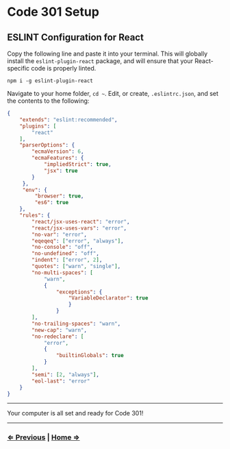 # Code 301 Setup

## ESLINT Configuration for React

Copy the following line and paste it into your terminal.  This will globally install the `eslint-plugin-react` package, and will ensure that your React-specific code is properly linted.

`npm i -g eslint-plugin-react`

Navigate to your home folder, `cd ~`. Edit, or create, `.eslintrc.json`, and set the contents to the following:

```json
{  
    "extends": "eslint:recommended", 
    "plugins": [
        "react"
    ],
    "parserOptions": {
        "ecmaVersion": 6,
        "ecmaFeatures": {
            "impliedStrict": true,
            "jsx": true
        }
     },
     "env": {
         "browser": true,
         "es6": true 
    },
    "rules": {
        "react/jsx-uses-react": "error",
        "react/jsx-uses-vars": "error",
        "no-var": "error",
        "eqeqeq": ["error", "always"],
        "no-console": "off", 
        "no-undefined": "off",
        "indent": ["error", 2],
        "quotes": ["warn", "single"],
        "no-multi-spaces": [
            "warn",
            {
                "exceptions": {
                    "VariableDeclarator": true
                    }
                }
        ],
        "no-trailing-spaces": "warn",
        "new-cap": "warn",
        "no-redeclare": [
            "error",
            {
                "builtinGlobals": true
            }
        ],
        "semi": [2, "always"],
        "eol-last": "error"
    }
}
```

----

Your computer is all set and ready for Code 301!

----

### [⇐ Previous](./3-code-challenges) | [Home ⇒](./)
